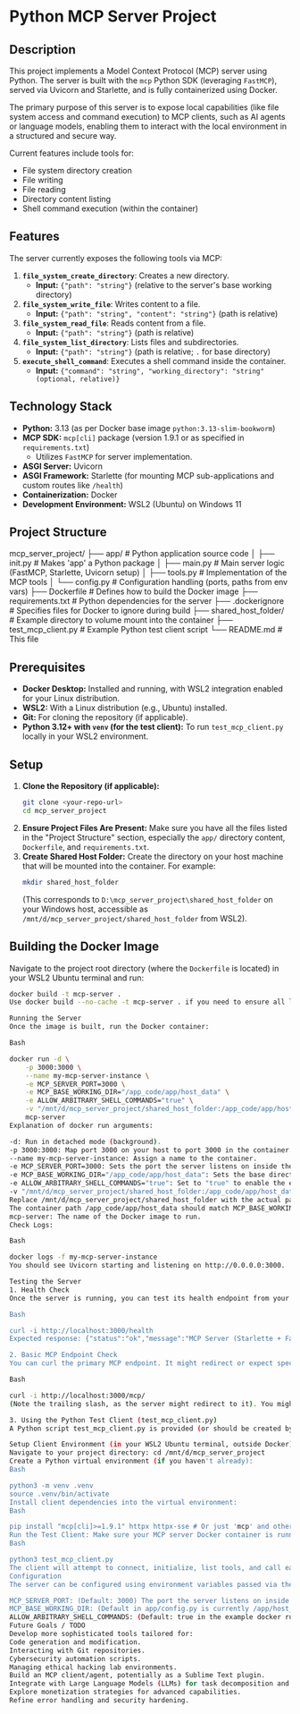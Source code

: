 # Python MCP Server Project

## Description

This project implements a Model Context Protocol (MCP) server using Python. The server is built with the `mcp` Python SDK (leveraging `FastMCP`), served via Uvicorn and Starlette, and is fully containerized using Docker.

The primary purpose of this server is to expose local capabilities (like file system access and command execution) to MCP clients, such as AI agents or language models, enabling them to interact with the local environment in a structured and secure way.

Current features include tools for:
* File system directory creation
* File writing
* File reading
* Directory content listing
* Shell command execution (within the container)

## Features

The server currently exposes the following tools via MCP:

1.  **`file_system_create_directory`**: Creates a new directory.
    * **Input:** `{"path": "string"}` (relative to the server's base working directory)
2.  **`file_system_write_file`**: Writes content to a file.
    * **Input:** `{"path": "string", "content": "string"}` (path is relative)
3.  **`file_system_read_file`**: Reads content from a file.
    * **Input:** `{"path": "string"}` (path is relative)
4.  **`file_system_list_directory`**: Lists files and subdirectories.
    * **Input:** `{"path": "string"}` (path is relative; `.` for base directory)
5.  **`execute_shell_command`**: Executes a shell command inside the container.
    * **Input:** `{"command": "string", "working_directory": "string" (optional, relative)}`

## Technology Stack

* **Python:** 3.13 (as per Docker base image `python:3.13-slim-bookworm`)
* **MCP SDK:** `mcp[cli]` package (version 1.9.1 or as specified in `requirements.txt`)
    * Utilizes `FastMCP` for server implementation.
* **ASGI Server:** Uvicorn
* **ASGI Framework:** Starlette (for mounting MCP sub-applications and custom routes like `/health`)
* **Containerization:** Docker
* **Development Environment:** WSL2 (Ubuntu) on Windows 11

## Project Structure

mcp_server_project/
├── app/                  # Python application source code
│   ├── init.py       # Makes 'app' a Python package
│   ├── main.py           # Main server logic (FastMCP, Starlette, Uvicorn setup)
│   ├── tools.py          # Implementation of the MCP tools
│   └── config.py         # Configuration handling (ports, paths from env vars)
├── Dockerfile            # Defines how to build the Docker image
├── requirements.txt      # Python dependencies for the server
├── .dockerignore         # Specifies files for Docker to ignore during build
├── shared_host_folder/   # Example directory to volume mount into the container
├── test_mcp_client.py    # Example Python test client script
└── README.md             # This file


## Prerequisites

* **Docker Desktop:** Installed and running, with WSL2 integration enabled for your Linux distribution.
* **WSL2:** With a Linux distribution (e.g., Ubuntu) installed.
* **Git:** For cloning the repository (if applicable).
* **Python 3.12+ with `venv` (for the test client):** To run `test_mcp_client.py` locally in your WSL2 environment.

## Setup

1.  **Clone the Repository (if applicable):**
    ```bash
    git clone <your-repo-url>
    cd mcp_server_project
    ```
2.  **Ensure Project Files Are Present:**
    Make sure you have all the files listed in the "Project Structure" section, especially the `app/` directory content, `Dockerfile`, and `requirements.txt`.
3.  **Create Shared Host Folder:**
    Create the directory on your host machine that will be mounted into the container. For example:
    ```bash
    mkdir shared_host_folder
    ```
    (This corresponds to `D:\mcp_server_project\shared_host_folder` on your Windows host, accessible as `/mnt/d/mcp_server_project/shared_host_folder` from WSL2).

## Building the Docker Image

Navigate to the project root directory (where the `Dockerfile` is located) in your WSL2 Ubuntu terminal and run:

```bash
docker build -t mcp-server .
Use docker build --no-cache -t mcp-server . if you need to ensure all layers are rebuilt (e.g., after changing requirements.txt or base images).

Running the Server
Once the image is built, run the Docker container:

Bash

docker run -d \
    -p 3000:3000 \
    --name my-mcp-server-instance \
    -e MCP_SERVER_PORT=3000 \
    -e MCP_BASE_WORKING_DIR="/app_code/app/host_data" \
    -e ALLOW_ARBITRARY_SHELL_COMMANDS="true" \
    -v "/mnt/d/mcp_server_project/shared_host_folder:/app_code/app/host_data" \
    mcp-server
Explanation of docker run arguments:

-d: Run in detached mode (background).
-p 3000:3000: Map port 3000 on your host to port 3000 in the container.
--name my-mcp-server-instance: Assign a name to the container.
-e MCP_SERVER_PORT=3000: Sets the port the server listens on inside the container. Must match the container-side port in the -p mapping.
-e MCP_BASE_WORKING_DIR="/app_code/app/host_data": Sets the base directory inside the container for file system tools. This path should match the container-side path of your volume mount if you intend for tools to operate on mounted host files. The Dockerfile creates /app_code/app/host_data.
-e ALLOW_ARBITRARY_SHELL_COMMANDS="true": Set to "true" to enable the execute_shell_command tool. Warning: Be cautious with this if exposing the server.
-v "/mnt/d/mcp_server_project/shared_host_folder:/app_code/app/host_data": Mounts a directory from your host (WSL2 path) into the container.
Replace /mnt/d/mcp_server_project/shared_host_folder with the actual path to your shared folder in WSL2.
The container path /app_code/app/host_data should match MCP_BASE_WORKING_DIR.
mcp-server: The name of the Docker image to run.
Check Logs:

Bash

docker logs -f my-mcp-server-instance
You should see Uvicorn starting and listening on http://0.0.0.0:3000.

Testing the Server
1. Health Check
Once the server is running, you can test its health endpoint from your host machine's browser or curl:

Bash

curl -i http://localhost:3000/health
Expected response: {"status":"ok","message":"MCP Server (Starlette + FastMCP) is healthy."}

2. Basic MCP Endpoint Check
You can curl the primary MCP endpoint. It might redirect or expect specific MCP headers/methods, but it shouldn't give a fundamental server error if the server is running correctly.

Bash

curl -i http://localhost:3000/mcp/
(Note the trailing slash, as the server might redirect to it). You might see headers for text/event-stream and the connection might hang, which is normal for an SSE endpoint.

3. Using the Python Test Client (test_mcp_client.py)
A Python script test_mcp_client.py is provided (or should be created by you) to perform more comprehensive tests of the MCP tools.

Setup Client Environment (in your WSL2 Ubuntu terminal, outside Docker):
Navigate to your project directory: cd /mnt/d/mcp_server_project
Create a Python virtual environment (if you haven't already):
Bash

python3 -m venv .venv
source .venv/bin/activate
Install client dependencies into the virtual environment:
Bash

pip install "mcp[cli]>=1.9.1" httpx httpx-sse # Or just 'mcp' and other specific needs
Run the Test Client: Make sure your MCP server Docker container is running. Then, from the activated virtual environment:
Bash

python3 test_mcp_client.py
The client will attempt to connect, initialize, list tools, and call each tool with sample parameters, printing the results.
Configuration
The server can be configured using environment variables passed via the docker run -e flag:

MCP_SERVER_PORT: (Default: 3000) The port the server listens on inside the container.
MCP_BASE_WORKING_DIR: (Default in app/config.py is currently /app/host_data, but your docker run uses /app_code/app/host_data). This is the base directory within the container for file system tools. It should match your volume mount's container-side path if you want tools to interact with mounted host files.
ALLOW_ARBITRARY_SHELL_COMMANDS: (Default: true in the example docker run) Set to "false" to disable the execute_shell_command tool for security.
Future Goals / TODO
Develop more sophisticated tools tailored for:
Code generation and modification.
Interacting with Git repositories.
Cybersecurity automation scripts.
Managing ethical hacking lab environments.
Build an MCP client/agent, potentially as a Sublime Text plugin.
Integrate with Large Language Models (LLMs) for task decomposition and tool orchestration.
Explore monetization strategies for advanced capabilities.
Refine error handling and security hardening.
